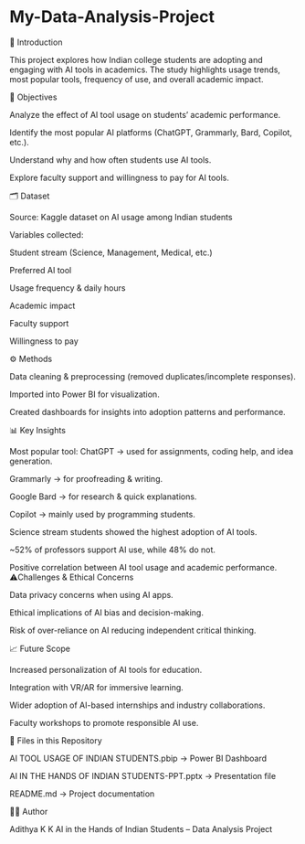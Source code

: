 # My-Data-Analysis-Project
📌 Introduction

This project explores how Indian college students are adopting and engaging with AI tools in academics. The study highlights usage trends, most popular tools, frequency of use, and overall academic impact.

🎯 Objectives

Analyze the effect of AI tool usage on students’ academic performance.

Identify the most popular AI platforms (ChatGPT, Grammarly, Bard, Copilot, etc.).

Understand why and how often students use AI tools.

Explore faculty support and willingness to pay for AI tools.

🗂️ Dataset

Source: Kaggle dataset on AI usage among Indian students

Variables collected:

Student stream (Science, Management, Medical, etc.)

Preferred AI tool

Usage frequency & daily hours

Academic impact

Faculty support

Willingness to pay

⚙️ Methods

Data cleaning & preprocessing (removed duplicates/incomplete responses).

Imported into Power BI for visualization.

Created dashboards for insights into adoption patterns and performance.

📊 Key Insights

Most popular tool: ChatGPT → used for assignments, coding help, and idea generation.

Grammarly → for proofreading & writing.

Google Bard → for research & quick explanations.

Copilot → mainly used by programming students.

Science stream students showed the highest adoption of AI tools.

~52% of professors support AI use, while 48% do not.

Positive correlation between AI tool usage and academic performance.
⚠️Challenges & Ethical Concerns

Data privacy concerns when using AI apps.

Ethical implications of AI bias and decision-making.

Risk of over-reliance on AI reducing independent critical thinking.

📈 Future Scope

Increased personalization of AI tools for education.

Integration with VR/AR for immersive learning.

Wider adoption of AI-based internships and industry collaborations.

Faculty workshops to promote responsible AI use.

📑 Files in this Repository

AI TOOL USAGE OF INDIAN STUDENTS.pbip → Power BI Dashboard

AI IN THE HANDS OF INDIAN STUDENTS-PPT.pptx → Presentation file

README.md → Project documentation

👨‍💻 Author

Adithya K K
AI in the Hands of Indian Students – Data Analysis Project
